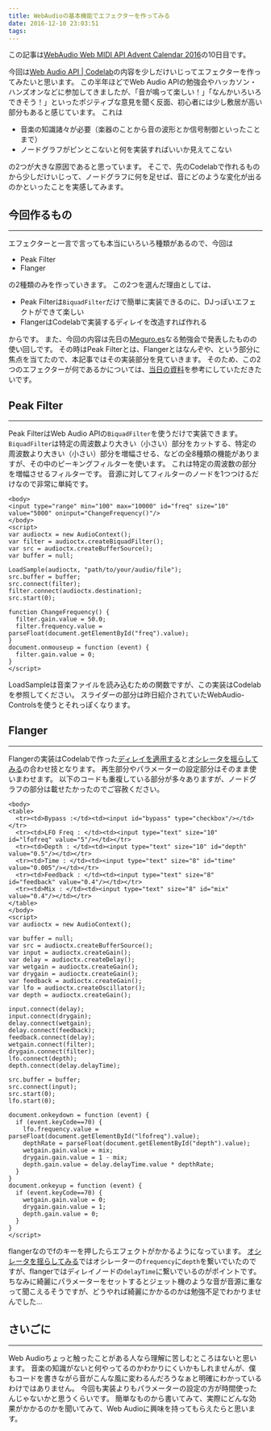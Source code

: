 ```yaml
---
title: WebAudioの基本機能でエフェクターを作ってみる
date: 2016-12-10 23:03:51
tags:
---
```


この記事は[WebAudio Web MIDI API Advent Calendar 2016](http://qiita.com/advent-calendar/2016/webaudio)の10日目です。

今回は[Web Audio API | Codelab](https://webmusicdevelopers.appspot.com/codelabs/webaudio/index.html)の内容を少しだけいじってエフェクターを作ってみたいと思います。
この半年ほどでWeb Audio APIの勉強会やハッカソン・ハンズオンなどに参加してきましたが、「音が鳴って楽しい！」「なんかいろいろできそう！」といったポジティブな意見を聞く反面、初心者には少し敷居が高い部分もあると感じています。
これは

- 音楽の知識諸々が必要（楽器のことから音の波形とか信号制御といったことまで）
- ノードグラフがピンとこないと何を実装すればいいか見えてこない

の2つが大きな原因であると思っています。
そこで、先のCodelabで作れるものから少しだけいじって、ノードグラフに何を足せば、音にどのような変化が出るのかといったことを実感してみます。

## 今回作るもの
---
エフェクターと一言で言っても本当にいろいろ種類があるので、今回は

- Peak Filter
- Flanger

の2種類のみを作っていきます。
この2つを選んだ理由としては、

- Peak Filterは`BiquadFilter`だけで簡単に実装できるのに、DJっぽいエフェクトができて楽しい
- FlangerはCodelabで実装するディレイを改造すれば作れる

からです。
また、今回の内容は先日の[Meguro.es](https://meguro.es/)なる勉強会で発表したものの使い回しです。
その時はPeak Filterとは、Flangerとはなんぞや、という部分に焦点を当てたので、本記事ではその実装部分を見ていきます。
そのため、この2つのエフェクターが何であるかについては、[当日の資料](https://speakerdeck.com/hirotan/party-night-with-webaudio-api)を参考にしていただきたいです。

## Peak Filter
---
Peak FilterはWeb Audio APIの`BiquadFilter`を使うだけで実装できます。
`BiquadFilter`は特定の周波数より大きい（小さい）部分をカットする、特定の周波数より大きい（小さい）部分を増幅させる、などの全8種類の機能がありますが、その中のピーキングフィルターを使います。
これは特定の周波数の部分を増幅させるフィルターです。
音源に対してフィルターのノードを1つつけるだけなので非常に単純です。
```
<body>
<input type="range" min="100" max="10000" id="freq" size="10" value="5000" oninput="ChangeFrequency()"/>
</body>
<script>
var audioctx = new AudioContext();
var filter = audioctx.createBiquadFilter();
var src = audioctx.createBufferSource();
var buffer = null;

LoadSample(audioctx, "path/to/your/audio/file");
src.buffer = buffer;
src.connect(filter);
filter.connect(audioctx.destination);
src.start(0);

function ChangeFrequency() {
  filter.gain.value = 50.0;
  filter.frequency.value = parseFloat(document.getElementById("freq").value);
}
document.onmouseup = function (event) {
  filter.gain.value = 0;
}
</script>
```
LoadSampleは音楽ファイルを読み込むための関数ですが、この実装はCodelabを参照してください。
スライダーの部分は昨日紹介されていたWebAudio-Controlsを使うとそれっぽくなります。

## Flanger
---
Flangerの実装はCodelabで作った[ディレイを適用する](https://webmusicdevelopers.appspot.com/codelabs/webaudio/index.html?ja-jp#6)と[オシレータを揺らしてみる](https://webmusicdevelopers.appspot.com/codelabs/webaudio/index.html?ja-jp#4)の合わせ技となります。
再生部分やパラメーターの設定部分はそのまま使いまわせます。
以下のコードも重複している部分が多々ありますが、ノードグラフの部分は載せたかったのでご容赦ください。
```
<body>
<table>
  <tr><td>Bypass :</td><td><input id="bypass" type="checkbox"/></td></tr>
  <tr><td>LFO Freq : </td><td><input type="text" size="10" id="lfofreq" value="5"/></td></tr>
  <tr><td>Depth : </td><td><input type="text" size="10" id="depth" value="0.5"/></td></tr>
  <tr><td>Time : </td><td><input type="text" size="8" id="time" value="0.005"/></td></tr>
  <tr><td>Feedback : </td><td><input type="text" size="8" id="feedback" value="0.4"/></td></tr>
  <tr><td>Mix : </td><td><input type="text" size="8" id="mix" value="0.4"/></td></tr>
</table>
</body>
<script>
var audioctx = new AudioContext();

var buffer = null;
var src = audioctx.createBufferSource();
var input = audioctx.createGain();
var delay = audioctx.createDelay();
var wetgain = audioctx.createGain();
var drygain = audioctx.createGain();
var feedback = audioctx.createGain();
var lfo = audioctx.createOscillator();
var depth = audioctx.createGain();

input.connect(delay);
input.connect(drygain);
delay.connect(wetgain);
delay.connect(feedback);
feedback.connect(delay);
wetgain.connect(filter);
drygain.connect(filter);
lfo.connect(depth);
depth.connect(delay.delayTime);

src.buffer = buffer;
src.connect(input);
src.start(0);
lfo.start(0);

document.onkeydown = function (event) {
  if (event.keyCode==70) {
    lfo.frequency.value = parseFloat(document.getElementById("lfofreq").value);
    depthRate = parseFloat(document.getElementById("depth").value);
    wetgain.gain.value = mix;
    drygain.gain.value = 1 - mix;
    depth.gain.value = delay.delayTime.value * depthRate;
  }
}
document.onkeyup = function (event) {
  if (event.keyCode==70) {
    wetgain.gain.value = 0;
    drygain.gain.value = 1;
    depth.gain.value = 0;
  }
}
</script>
```
flangerなのでfのキーを押したらエフェクトがかかるようになっています。
[オシレータを揺らしてみる](https://webmusicdevelopers.appspot.com/codelabs/webaudio/index.html?ja-jp#4)ではオシレーターの`frequency`に`depth`を繋いでいたのですが、flangerではディレイノードの`delayTime`に繋いでいるのがポイントです。
ちなみに綺麗にパラメーターをセットするとジェット機のような音が音源に重なって聞こえるそうですが、どうやれば綺麗にかかるのかは勉強不足でわかりませんでした…

## さいごに
---
Web Audioちょっと触ったことがある人なら理解に苦しむところはないと思います。
音楽の知識がないと何やってるのかわかりにくいかもしれませんが、僕もコードを書きながら音がこんな風に変わるんだろうなぁと明確にわかっているわけではありません。
今回も実装よりもパラメーターの設定の方が時間使ったんじゃないかと思うくらいです。
簡単なものから書いてみて、実際にどんな効果がかかるのかを聞いてみて、Web Audioに興味を持ってもらえたらと思います。
